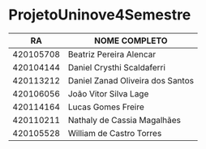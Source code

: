 # ProjetoUninove4Semestre

| RA	    |      NOME COMPLETO       	                      
|-----------|-------------------------------------------------|
| 420105708	|      Beatriz Pereira Alencar                    | 
| 420104144 |      Daniel Crysthi Scaldaferri                 | 
| 420113212	|      Daniel Zanad Oliveira dos Santos           |
| 420106056 |      João Vitor Silva Lage                      |
| 420114164 |      Lucas Gomes Freire                         |   
| 420110211 |      Nathaly de Cassia Magalhães                |
| 420105528	|      William de Castro Torres        	          | 